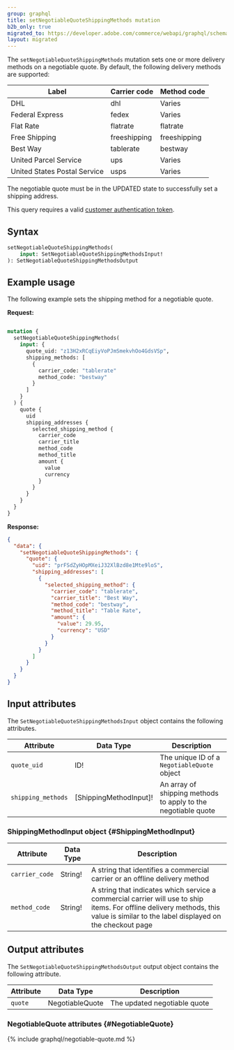 ```yaml
---
group: graphql
title: setNegotiableQuoteShippingMethods mutation
b2b_only: true
migrated_to: https://developer.adobe.com/commerce/webapi/graphql/schema/b2b/negotiable-quote/mutations/set-shipping-methods/
layout: migrated
---
```


The `setNegotiableQuoteShippingMethods` mutation sets one or more delivery methods on a negotiable quote. By default, the following delivery methods are supported:

Label | Carrier code | Method code
--- | --- | ---
DHL | dhl | Varies
Federal Express | fedex | Varies
Flat Rate | flatrate | flatrate
Free Shipping | freeshipping | freeshipping
Best Way | tablerate | bestway
United Parcel Service | ups | Varies
United States Postal Service | usps | Varies

The negotiable quote must be in the UPDATED state to successfully set a shipping address.

This query requires a valid [customer authentication token]({{page.baseurl}}/graphql/mutations/generate-customer-token.html).

## Syntax

```graphql
setNegotiableQuoteShippingMethods(
    input: SetNegotiableQuoteShippingMethodsInput!
): SetNegotiableQuoteShippingMethodsOutput
```

## Example usage

The following example sets the shipping method for a negotiable quote.

**Request:**

```graphql

mutation {
  setNegotiableQuoteShippingMethods(
    input: {
      quote_uid: "z13H2xRCqEiyVoPJmSmekvhOo4GdsVSp",
      shipping_methods: [
        {
          carrier_code: "tablerate"
          method_code: "bestway"
        }
      ]
    }
  ) {
    quote {
      uid
      shipping_addresses {
        selected_shipping_method {
          carrier_code
          carrier_title
          method_code
          method_title
          amount {
            value
            currency
          }
        }
      }
    }
  }
}

```

**Response:**

```json
{
  "data": {
    "setNegotiableQuoteShippingMethods": {
      "quote": {
        "uid": "prFSdZyHOpMXeiJ32XlBzd8e1Mte9loS",
        "shipping_addresses": [
          {
            "selected_shipping_method": {
              "carrier_code": "tablerate",
              "carrier_title": "Best Way",
              "method_code": "bestway",
              "method_title": "Table Rate",
              "amount": {
                "value": 29.95,
                "currency": "USD"
              }
            }
          }
        ]
      }
    }
  }
}
```

## Input attributes

The `SetNegotiableQuoteShippingMethodsInput` object contains the following attributes.

Attribute |  Data Type | Description
--- | --- | ---
`quote_uid` | ID! | The unique ID of a `NegotiableQuote` object
`shipping_methods` | [ShippingMethodInput]! | An array of shipping methods to apply to the negotiable quote

### ShippingMethodInput object {#ShippingMethodInput}

Attribute |  Data Type | Description
--- | --- | ---
`carrier_code` | String! | A string that identifies a commercial carrier or an offline delivery method
`method_code` | String! | A string that indicates which service a commercial carrier will use to ship items. For offline delivery methods, this value is similar to the label displayed on the checkout page

## Output attributes

The `SetNegotiableQuoteShippingMethodsOutput` output object contains the following attribute.

Attribute |  Data Type | Description
--- | --- | ---
`quote` | NegotiableQuote | The updated negotiable quote

### NegotiableQuote attributes {#NegotiableQuote}

{% include graphql/negotiable-quote.md %}
